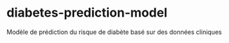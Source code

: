 # diabetes-prediction-model
Modèle de prédiction du risque de diabète basé sur des données cliniques
